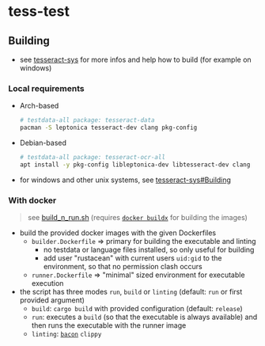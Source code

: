 # tess-test

## Building
- see [tesseract-sys](https://github.com/ccouzens/tesseract-sys) for more infos and help how to build (for example on windows)

### Local requirements
- Arch-based
  ```sh
  # testdata-all package: tesseract-data
  pacman -S leptonica tesseract-dev clang pkg-config
  ```
- Debian-based
  ```sh
  # testdata-all package: tesseract-ocr-all
  apt install -y pkg-config libleptonica-dev libtesseract-dev clang 
  ```
- for windows and other unix systems, see [tesseract-sys#Building](https://github.com/ccouzens/tesseract-sys#building)

### With docker
> see [build_n_run.sh](./build_n_run.sh) (requires [`docker buildx`](https://docs.docker.com/engine/reference/commandline/buildx/) for building the images)
- build the provided docker images with the given Dockerfiles
  - `builder.Dockerfile` => primary for building the executable and linting
    - no testdata or language files installed, so only useful for building
    - add user "rustacean" with current users `uid:gid` to the environment, so that no permission clash occurs
  - `runner.Dockerfile` => "minimal" sized environment for executable execution
- the script has three modes `run`, `build` or `linting` (default: `run` or first provided argument)
  - `build`: `cargo build` with provided configuration (default: `release`)
  - `run`: executes a `build` (so that the executable is always available) and then runs the executable with the runner image
  - `linting`: [`bacon`](https://github.com/Canop/bacon) `clippy`
